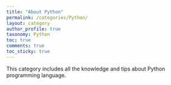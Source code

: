 ```yaml
---
title: "About Python"
permalink: /categories/Python/
layout: category
author_profile: true
taxonomy: Python
toc: true
comments: true
toc_sticky: true
---
```


This category includes all the knowledge and tips about Python programming language.